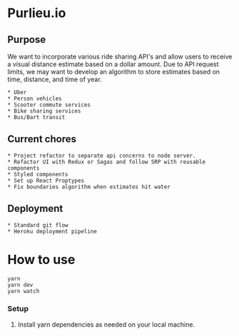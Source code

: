 # Purlieu.io

## Purpose
We want to incorporate various ride sharing API's and allow users to receive a visual distance estimate based on a dollar amount. Due to API request limits, we may want to develop an algorithm to store estimates based on time, distance, and time of year.
```
* Uber 
* Person vehicles
* Scooter commute services
* Bike sharing services
* Bus/Bart transit
```

## Current chores
```
* Project refactor to separate api concerns to node server.
* Refactor UI with Redux or Sagas and follow SRP with reusable components
* Styled components
* Set up React Proptypes
* Fix boundaries algorithm when estimates hit water
```

## Deployment 
```
* Standard git flow 
* Heroku deployment pipeline 
```

# How to use
```
yarn
yarn dev
yarn watch
```

### Setup

1. Install yarn dependencies as needed on your local machine.
